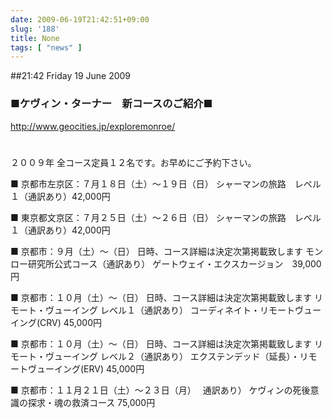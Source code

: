 ```yaml
---
date: 2009-06-19T21:42:51+09:00
slug: '188'
title: None
tags: [ "news" ]
---
```


##21:42 Friday 19 June 2009

### ■ケヴィン・ターナー　新コースのご紹介■


http://www.geocities.jp/exploremonroe/


# 


２００９年
全コース定員１２名です。お早めにご予約下さい。

■ 京都市左京区：７月１８日（土）〜１９日（日）
シャーマンの旅路　レベル１（通訳あり）42,000円

■ 東京都文京区：７月２５日（土）〜２６日（日）
シャーマンの旅路　レベル１（通訳あり）42,000円

■ 京都市：９月（土）〜（日） 日時、コース詳細は決定次第掲載致します
モンロー研究所公式コース（通訳あり）
ゲートウェイ・エクスカージョン　39,000円

■ 京都市：１０月（土）〜（日） 日時、コース詳細は決定次第掲載致します
リモート・ヴューイング レベル１（通訳あり）
コーディネイト・リモートヴューイング(CRV) 45,000円

■ 京都市：１０月（土）〜（日） 日時、コース詳細は決定次第掲載致します
リモート・ヴューイング レベル２（通訳あり）
エクステンデッド（延長）・リモートヴューイング(ERV) 45,000円

■ 京都市：１１月２１日（土）〜２３日（月）　 通訳あり）
ケヴィンの死後意識の探求・魂の救済コース 75,000円

